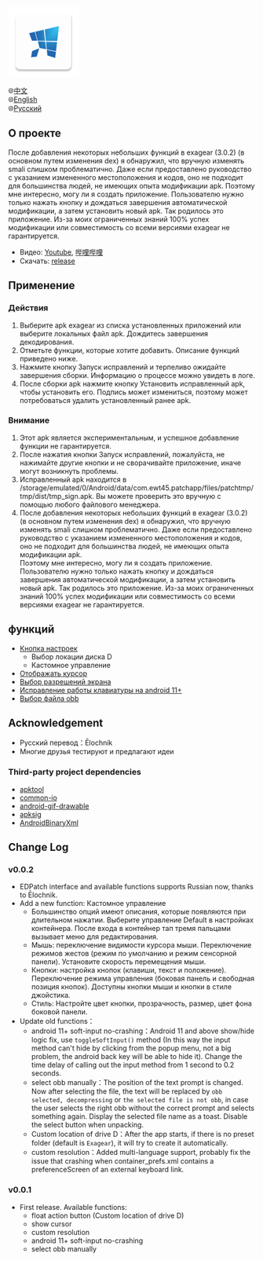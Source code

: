 ![icon](/patchapp/src/main/res/mipmap-xxhdpi/ic_launcher.png)

🌐[中文](../readme.md)\
🌐[English](./readme_en.md)\
🌐[Русский](./readme_ru.md)


## O проекте
После добавления некоторых небольших функций в exagear (3.0.2) (в основном путем изменения dex) я обнаружил, что вручную изменять smali слишком проблематично.  Даже если предоставлено руководство с указанием измененного местоположения и кодов, оно не подходит для большинства людей, не имеющих опыта модификации apk.
Поэтому мне интересно, могу ли я создать приложение.  Пользователю нужно только нажать кнопку и дождаться завершения автоматической модификации, а затем установить новый apk.  Так родилось это приложение.  Из-за моих ограниченных знаний 100% успех модификации или совместимость со всеми версиями exagear не гарантируется.

- Видео: [Youtube](https://youtu.be/t0y_AcWhZxI), [哔哩哔哩](https://www.bilibili.com/video/BV1mY411X7Nn/)
- Скачать: [release](https://github.com/ewt45/EDPatch/releases)
## Применение
### Действия
1. Выберите apk exagear из списка установленных приложений или выберите локальных файл apk. Дождитесь завершения декодирования.
2. Отметьте функции, которые хотите добавить. Описание функций приведено ниже.
3. Нажмите кнопку Запуск исправлений и терпеливо ожидайте завершения сборки. Информацию о процессе можно увидеть в логе.
4. После сборки apk нажмите кнопку Установить исправленный apk, чтобы установить его. Подпись может измениться, поэтому может потребоваться удалить установленный ранее apk.

### Внимание
1. Этот apk является экспериментальным, и успешное добавление функции не гарантируется.
2. После нажатия кнопки Запуск исправлений, пожалуйста, не нажимайте другие кнопки и не сворачивайте приложение, иначе могут возникнуть проблемы.
3. Исправленный apk находится в /storage/emulated/0/Android/data/com.ewt45.patchapp/files/patchtmp/tmp/dist/tmp_sign.apk. Вы можете проверить это вручную с помощью любого файлового менеджера.
4. После добавления некоторых небольших функций в exagear (3.0.2) (в основном путем изменения dex) я обнаружил, что вручную изменять smali слишком проблематично.  Даже если предоставлено руководство с указанием измененного местоположения и кодов, оно не подходит для большинства людей, не имеющих опыта модификации apk.\
   Поэтому мне интересно, могу ли я создать приложение.  Пользователю нужно только нажать кнопку и дождаться завершения автоматической модификации, а затем установить новый apk.  Так родилось это приложение.  Из-за моих ограниченных знаний 100% успех модификации или совместимость со всеми версиями exagear не гарантируется.

## функций
- [Кнопка настроек](https://ewt45.github.io/blogs/2022/winter/exagearFab/) 
  - Выбор локации диска D
  - Кастомное управление
- [Отображать курсор](https://ewt45.github.io/blogs/2022/winter/exagearDefaultCursor/)
- [Выбор разрешений экрана](https://ewt45.github.io/blogs/2022/autumn/exagearCustomResl/)
- [Исправление работы клавиатуры на android 11+](https://ewt45.github.io/blogs/2022/autumn/exagearKeyboard/)
- [Выбор файла obb](https://ewt45.github.io/blogs/2022/winter/exagearFindObb/)


## Acknowledgement
- Русский перевод：Ēlochnik
- Многие друзья тестируют и предлагают идеи
### Third-party project dependencies
- [apktool](https://ibotpeaches.github.io/Apktool/)
- [common-io](https://commons.apache.org/proper/commons-io/)
- [android-gif-drawable](https://github.com/koral--/android-gif-drawable)
- [apksig](https://android.googlesource.com/platform/tools/apksig)
- [AndroidBinaryXml](https://github.com/senswrong/AndroidBinaryXml)





## Change Log

### v0.0.2
- EDPatch interface and available functions supports Russian now, thanks to Ēlochnik.
- Add a new function: Кастомное управление
  - Большинство опций имеют описания, которые появляются при длительном нажатии. Выберите управление Default в настройках контейнера. После входа в контейнер тап тремя пальцами вызывает меню для редактирования.
  - Мышь: переключение видимости курсора мыши.  Переключение режимов жестов (режим по умолчанию и режим сенсорной панели). Установите скорость перемещения мыши.
  - Кнопки: настройка кнопок (клавиши, текст и положение). Переключение режима управления (боковая панель и свободная позиция кнопок). Доступны кнопки мыши и кнопки в стиле джойстика.
  - Стиль: Настройте цвет кнопки, прозрачность, размер, цвет фона боковой панели.
- Update old functions：
  - android 11+ soft-input no-crashing：Android 11 and above show/hide logic fix, use `toggleSoftInput()` method (In this way the input method can't hide by clicking from the popup menu, not a big problem, the android back key will be able to hide it). Change the time delay of calling out the input method from 1 second to 0.2 seconds.
  - select obb manually：The position of the text prompt is changed. Now after selecting the file, the text will be replaced by `obb selected, decompressing` or `the selected file is not obb`, in case the user selects the right obb without the correct prompt and selects something again. Display the selected file name as a toast. Disable the select button when unpacking.
  - Custom location of drive D：After the app starts, if there is no preset folder (default is `Exagear`), it will try to create it automatically.
  - custom resolution：Added multi-language support, probably fix the issue that crashing when container_prefs.xml contains a preferenceScreen of an external keyboard link.


### v0.0.1
- First release. Available functions:
  - float action button (Custom location of drive D)
  - show cursor
  - custom resolution
  - android 11+ soft-input no-crashing
  - select obb manually